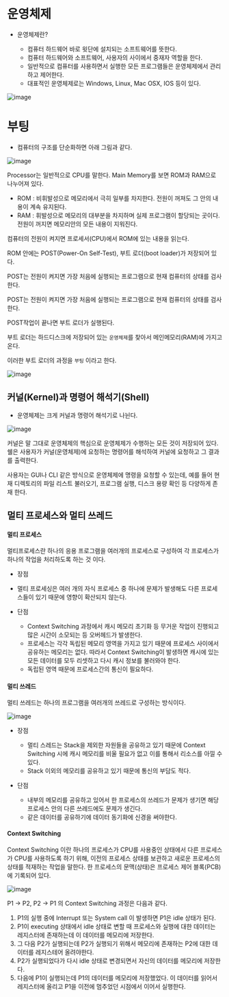 

# 운영체제

  - 운영체제란?
    
    - 컴퓨터 하드웨어 바로 윗단에 설치되는 소프트웨어를 뜻한다.
    - 컴퓨터 하드웨어와 소프트웨어, 사용자의 사이에서 중재자 역할을 한다.
    - 일반적으로 컴퓨터를 사용하면서 실행한 모든 프로그램들은 운영체제에서 관리하고 제어한다.
    - 대표적인 운영체제로는 Windows, Linux, Mac OSX, IOS 등이 있다.

![image](https://user-images.githubusercontent.com/79154652/143535921-2b0749ca-87aa-4f7b-8b4a-4d8ccefa380f.png)

 
 
# 부팅

  - 컴퓨터의 구조를 단순화하면 아래 그림과 같다.
  
  ![image](https://user-images.githubusercontent.com/79154652/143535994-4158d178-ac5f-4695-a17c-5e797a5a8ca3.png)



  Processor는 일반적으로 CPU를 말한다. Main Memory를 보면 ROM과 RAM으로 나누어져 있다.
  
  - ROM : 비휘발성으로 메모리에서 극히 일부를 차지한다. 전원이 꺼져도 그 안의 내용이 계속 유지된다.
  - RAM : 휘발성으로 메모리의 대부분을 차지하며 실제 프로그램이 할당되는 곳이다. 전원이 꺼지면 메모리안의 모든 내용이 지워진다.

   컴퓨터의 전원이 켜지면 프로세서(CPU)에서 ROM에 있는 내용을 읽는다. 
   
   ROM 안에는 POST(Power-On Self-Test), 부트 로더(boot loader)가 저장되어 있다.
   
   POST는 전원이 켜지면 가장 처음에 실행되는 프로그램으로 현재 컴퓨터의 상태를 검사한다. 
   
   POST는 전원이 켜지면 가장 처음에 실행되는 프로그램으로 현재 컴퓨터의 상태를 검사한다.
   
   POST작업이 끝나면 부트 로더가 실행된다. 
   
   부트 로더는 하드디스크에 저장되어 있는 `운영체제`를 찾아서 메인메모리(RAM)에 가지고온다. 
   
   이러한 부트 로더의 과정을 `부팅` 이라고 한다.

![image](https://user-images.githubusercontent.com/79154652/143537063-e116385f-3252-4425-bb3b-20ef0c01f380.png)



## 커널(Kernel)과 명령어 해석기(Shell)

  - 운영체제는 크게 커널과 명령어 해석기로 나뉜다.
  
  ![image](https://user-images.githubusercontent.com/79154652/143537326-d0f02612-ca9a-4b32-9de9-bb9d4a8c42bf.png)


  커널은 말 그대로 운영체제의 핵심으로 운영체제가 수행하는 모든 것이 저장되어 있다.
  쉘은 사용자가 커널(운영체제)에 요청하는 명령어를 해석하여 커널에 요청하고 그 결과를 출력한다.
  
  사용자는 GUI나 CLI 같은 방식으로 운영체제에 명령을 요청할 수 있는데, 예를 들어 현재 디렉토리의 파일 리스트 불러오기, 프로그램 실행, 디스크 용량 확인 등 다양하게 존재 한다.
  
 
## 멀티 프로세스와 멀티 쓰레드

  #### 멀티 프로세스
  
  멀티프로세스란 하나의 응용 프로그램을 여러개의 프로세스로 구성하여 각 프로세스가 하나의 작업을 처리하도록 하는 것 이다.
  
  - 장점
    
   - 멀티 프로세싱은 여러 개의 자식 프로세스 중 하나에 문제가 발생해도 다른 프로세스들이 있기 때문에 영향이 확산되지 않는다.
    
  - 단점
    
    - Context Switching 과정에서 캐시 메모리 초기화 등 무거운 작업이 진행되고 많은 시간이 소모되는 등 오버헤드가 발생한다.
    - 프로세스는 각각 독립된 메모리 영역을 가지고 있기 때문에 프로세스 사이에서 공유하는 메모리는 없다. 따라서 Context Switching이 발생하면
      캐시에 있는 모든 데이터를 모두 리셋하고 다시 캐시 정보를 불러와야 한다.
    - 독립된 영역 때문에 프로세스간의 통신이 필요하다.


  #### 멀티 쓰레드
  
  멀티 쓰레드는 하나의 프로그램을 여러개의 쓰레드로 구성하는 방식이다.
  
  ![image](https://user-images.githubusercontent.com/79154652/143539648-54544388-9277-4de8-b117-f41376cb033f.png)


  - 장점
     
     - 멀티 스레드는 Stack을 제외한 자원들을 공유하고 있기 때문에 Context Switching 시에 캐시 메모리를 비울 필요가 없고 이를 통해서 리소스를 아낄 수 있다.
     -  Stack 이외의 메모리를 공유하고 있기 때문에 통신의 부담도 적다.

  - 단점

    - 내부의 메모리를 공유하고 있어서 한 프로세스의 쓰레드가 문제가 생기면 해당 프로세스 안의 다른 쓰레드에도 문제가 생긴다.
    - 같은 데이터를 공유하기에 데이터 동기화에 신경을 써야한다.


  #### Context Switching
  
  Context Switching 이란 하나의 프로세스가 CPU를 사용중인 상태에서 다른 프로세스가 CPU를 사용하도록 하기 위해, 이전의 프로세스 상태를 보관하고 새로운 프로세스의 상태를 적재하는 작업을 말한다. 한 프로세스의 문맥(상태)은 프로세스 제어 블록(PCB)에 기록되어 있다.
  
  ![image](https://user-images.githubusercontent.com/79154652/143540373-4eaae5be-12b8-43d8-bd49-b900130429a4.png)


P1 -> P2, P2 -> P1 의 Context Switching 과정은 다음과 같다.

  1. P1의 실행 중에 Interrupt 또는 System call 이 발생하면 P1은 idle 상태가 된다.
  2. P1이 executing 상태에서 idle 상태로 변할 때 프로세스와 실행에 대한 데이터는 레지스터에 존재하는데 이 데이터를 메모리에 저장한다.
  3. 그 다음 P2가 실행되는데 P2가 실행되기 위해서 메모리에 존재하는 P2에 대한 데이터를 레지스테어 올려야한다.
  4. P2가 실행되었다가 다시 idle 상태로 변경되면서 자신의 데이터를 메모리에 저장한다.
  5. 다음에 P1이 실행되는데 P1의 데이터를 메모리에 저장했었다. 이 데이터를 읽어서 레지스터에 올리고 P1을 이전에 멈추었던 시점에서 이어서 실행한다.
 
